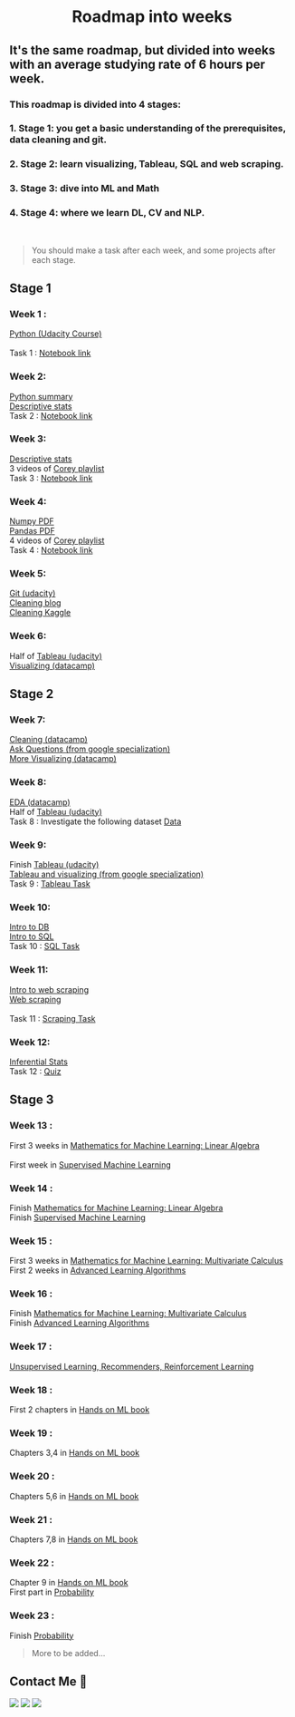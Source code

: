 <h1 align="center">Roadmap into weeks </h1> 

  
 ## It's the same roadmap, but divided into weeks with an average studying rate of 6 hours per week. 
  
 ### This roadmap is divided into 4 stages: 
 ### 1. Stage 1: you get a basic understanding of the prerequisites, data cleaning and git. 
 ### 2. Stage 2: learn visualizing, Tableau, SQL and web scraping. 
 ### 3. Stage 3: dive into ML and Math 
 ### 4. Stage 4: where we learn DL, CV and NLP. 
 
 <br> 
 
 > You should make a task after each week, and some projects after each stage. 
  
 ## Stage 1 
 ### Week 1 : 
 [Python (Udacity Course)](https://www.udacity.com/course/introduction-to-python--ud1110) <br>  
 Task 1 : [Notebook link]() <br>  
 
 ### Week 2: 
 [Python summary](https://www.youtube.com/watch?v=rfscVS0vtbw) <br> 
 [Descriptive stats](https://www.youtube.com/watch?v=NyCqaxLW3p8) <br> 
 Task 2 : [Notebook link]() <br>  
  
 ### Week 3: 
 [Descriptive stats](https://drive.google.com/file/d/1C4RMwG5HphNAHgYjzif7N_7Eb_w_IDAn/view?usp=sharing) <br> 
 3 videos of [Corey playlist](https://www.youtube.com/playlist?list=PL-osiE80TeTsWmV9i9c58mdDCSskIFdDS ) <br> 
 Task 3 : [Notebook link]() <br>  
  
 ### Week 4: 
 [Numpy PDF](https://drive.google.com/file/d/1cdYROgc7D9zXmkjWRbq16POyDFI5JzSH/view) <br>
 [Pandas PDF](https://drive.google.com/file/d/1sZu349F1HxP9GD9p9tYNUyPQznxJ8DPs/view?usp=drivesdk) <br>
 4 videos of [Corey playlist](https://www.youtube.com/playlist?list=PL-osiE80TeTsWmV9i9c58mdDCSskIFdDS ) <br> 
 Task 4 : [Notebook link]() <br>  
  
  
 ### Week 5: 
 [Git (udacity)](https://bit.ly/3I1h8yc) <br> 
 [Cleaning blog](https://bit.ly/3vXqybR ) <br> 
 [Cleaning Kaggle](https://www.kaggle.com/learn/data-cleaning) <br> 
 
  
 ### Week 6: 
 Half of [Tableau (udacity)](https://www.udacity.com/course/data-visualization-in-tableau--ud1006 ) <br> 
 [Visualizing (datacamp)](https://app.datacamp.com/learn/courses/introduction-to-data-visualization-with-seaborn ) <br> 
  
 ## Stage 2 
 ### Week 7: 
 [Cleaning (datacamp)](https://app.datacamp.com/learn/courses/cleaning-data-in-python) <br> 
 [Ask Questions (from google specialization)](https://www.coursera.org/learn/ask-questions-make-decisions?specialization=google-data-analytics) <br> 
 [More Visualizing (datacamp)](https://app.datacamp.com/learn/courses/intermediate-data-visualization-with-seaborn ) <br> 
  
  
 ### Week 8: 
 [EDA (datacamp)](https://app.datacamp.com/learn/courses/exploratory-data-analysis-in-python) <br> 
 Half of [Tableau (udacity)](https://www.udacity.com/course/data-visualization-in-tableau--ud1006 ) <br> 
 Task 8 : Investigate the following dataset [Data](https://www.kaggle.com/datasets/jessemostipak/hotel-booking-demand) 
  
  
 ### Week 9: 
 Finish [Tableau (udacity)](https://www.udacity.com/course/data-visualization-in-tableau--ud1006 ) <br> 
 [Tableau and visualizing (from google specialization)](https://www.coursera.org/learn/visualize-data?specialization=google-data-analytics) <br> 
 Task 9 : [Tableau Task](https://docs.google.com/document/d/1TamjhCdFRgyPi6ZRiYFGRs5KyECbcN6a_vpimEK-aP8/edit?usp=sharing) 
  
  
 ### Week 10: 
 [Intro to DB](https://app.datacamp.com/learn/courses/introduction-to-relational-databases-in-sql) <br> 
 [Intro to SQL](https://app.datacamp.com/learn/courses/introduction-to-sql) <br> 
 Task 10 : [SQL Task]()
 
 ### Week 11: 
 [Intro to web scraping](https://app.datacamp.com/learn/courses/intermediate-importing-data-in-python) <br> 
 [Web scraping](https://app.datacamp.com/learn/courses/web-scraping-with-python) <br>  
 Task 11 : [Scraping Task](https://docs.google.com/document/d/1TmhlH5gOV-glWIMgq6P51sPr3GezLnpaiEqDlptsVDE/edit?usp=sharing) 
   
  
 ### Week 12: 
 [Inferential Stats](https://classroom.udacity.com/courses/ud201 ) <br> 
 Task 12 : [Quiz](https://docs.google.com/forms/d/e/1FAIpQLSc0QKKMx2LuDcnuC_9nDyzQDhnn2BKkwoAe6KxwdQ_FjEsBYw/viewform?usp=sf_link) 
  
  
  
 ## Stage 3 
 ### Week 13 : 
 First 3 weeks in [Mathematics for Machine Learning: Linear Algebra](https://www.coursera.org/learn/linear-algebra-machine-learning?specialization=mathematics-machine-learning) <br>  
 First week in [Supervised Machine Learning](https://www.coursera.org/learn/machine-learning) <br>  
  
  
 ### Week 14 : 
 Finish [Mathematics for Machine Learning: Linear Algebra](https://www.coursera.org/learn/linear-algebra-machine-learning?specialization=mathematics-machine-learning) <br> 
 Finish [Supervised Machine Learning](https://www.coursera.org/learn/machine-learning) <br>  
  
  
 ### Week 15 : 
 First 3 weeks in [Mathematics for Machine Learning: Multivariate Calculus](https://www.coursera.org/learn/multivariate-calculus-machine-learning) <br> 
 First 2 weeks in [Advanced Learning Algorithms](https://www.coursera.org/learn/advanced-learning-algorithms) <br>  
  
  
 ### Week 16 : 
 Finish [Mathematics for Machine Learning: Multivariate Calculus](https://www.coursera.org/learn/multivariate-calculus-machine-learning) <br> 
 Finish [Advanced Learning Algorithms](https://www.coursera.org/learn/advanced-learning-algorithms) <br>  
  
  
 ### Week 17 : 
 [Unsupervised Learning, Recommenders, Reinforcement Learning](https://www.coursera.org/learn/unsupervised-learning-recommenders-reinforcement-learning) <br> 
  
  
 ### Week 18 : 
 First 2 chapters in [Hands on ML book](https://drive.google.com/file/d/1tAoPyJfFOt6fzi2SFGJAJArPlIKWV5gd/view?usp=sharing) <br> 
  
  
 ### Week 19 : 
 Chapters 3,4 in [Hands on ML book](https://drive.google.com/file/d/1tAoPyJfFOt6fzi2SFGJAJArPlIKWV5gd/view?usp=sharing) <br> 
  
  
 ### Week 20 : 
 Chapters 5,6 in [Hands on ML book](https://drive.google.com/file/d/1tAoPyJfFOt6fzi2SFGJAJArPlIKWV5gd/view?usp=sharing) <br> 
  
  
 ### Week 21 : 
 Chapters 7,8 in [Hands on ML book](https://drive.google.com/file/d/1tAoPyJfFOt6fzi2SFGJAJArPlIKWV5gd/view?usp=sharing) <br> 
  
  
 ### Week 22 : 
 Chapter 9 in [Hands on ML book](https://drive.google.com/file/d/1tAoPyJfFOt6fzi2SFGJAJArPlIKWV5gd/view?usp=sharing) <br> 
 First part in [Probability](https://www.khanacademy.org/math/statistics-probability/probability-library) <br> 
  
  
 ### Week 23 : 
 Finish [Probability](https://www.khanacademy.org/math/statistics-probability/probability-library) <br> 
  
 > More to be added...

## Contact Me :iphone:<br> 
    
 <a href="https://www.facebook.com/profile.php?id=100010186238433" title="Facebook"><img src="https://img.shields.io/badge/Facebook-%234267B2?style=flat&logo=Facebook&logoColor=white"/></a> 
 <a href="https://twitter.com/MennaSahy?t=ajfUN27HiG6a1KXYvUaJYg&s=09" title="twitter"><img src="https://img.shields.io/twitter/url?label=twitter&style=social&url=https%3A%2F%2Fimg.shields.io%2Ftwitter%2F%3Flabel%3Dtwitter%26style%3Dsocial"/></a> 
 <a href="https://www.linkedin.com/in/mennatullah-elsahy-a78313220/" title="LinkedIn"><img src="https://img.shields.io/badge/LinkedIn-%230177B5?style=flat&logo=linkedin&logoColor=white"/></a>
